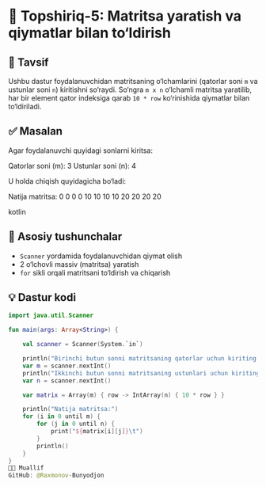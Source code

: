 # 🧮 Topshiriq-5: Matritsa yaratish va qiymatlar bilan to‘ldirish

## 📄 Tavsif

Ushbu dastur foydalanuvchidan matritsaning o‘lchamlarini (qatorlar soni `m` va ustunlar soni `n`) kiritishni so‘raydi. So‘ngra `m x n` o‘lchamli matritsa yaratilib, har bir element qator indeksiga qarab `10 * row` ko‘rinishida qiymatlar bilan to‘ldiriladi.

## ✅ Masalan

Agar foydalanuvchi quyidagi sonlarni kiritsa:

Qatorlar soni (m): 3
Ustunlar soni (n): 4



U holda chiqish quyidagicha bo‘ladi:

Natija matritsa:
0 0 0 0
10 10 10 10
20 20 20 20

kotlin


## 🧠 Asosiy tushunchalar

- `Scanner` yordamida foydalanuvchidan qiymat olish
- 2 o‘lchovli massiv (matritsa) yaratish
- `for` sikli orqali matritsani to‘ldirish va chiqarish

## 💡 Dastur kodi

```kotlin
import java.util.Scanner

fun main(args: Array<String>) {

    val scanner = Scanner(System.`in`)

    println("Birinchi butun sonni matritsaning qatorlar uchun kiriting: ")
    var m = scanner.nextInt()
    println("Ikkinchi butun sonni matritsaning ustunlari uchun kiriting: ")
    var n = scanner.nextInt()

    var matrix = Array(m) { row -> IntArray(n) { 10 * row } }

    println("Natija matritsa:")
    for (i in 0 until m) {
        for (j in 0 until n) {
            print("${matrix[i][j]}\t")
        }
        println()
    }
}
👨‍💻 Muallif
GitHub: @Raxmonov-Bunyodjon


